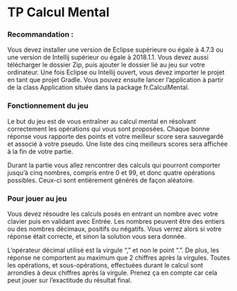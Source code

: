 
# TP Calcul Mental


### Recommandation :


Vous devez installer une version de Eclipse supérieure ou égale à 4.7.3 ou une version de Intellij supérieur ou égale à 2018.1.1.
Vous devez aussi télécharger le dossier Zip, puis ajouter le dossier lié au jeu sur votre ordinateur.
Une fois Eclipse ou Intellij ouvert, vous devez importer le projet en tant que projet Gradle. Vous pouvez ensuite lancer l’application à partir de la class Application située dans la package fr.CalculMental.


### Fonctionnement du jeu 

Le but du jeu est de vous entraîner au calcul mental en résolvant correctement les opérations qui vous sont proposées. Chaque bonne réponse vous rapporte des points et votre meilleur score sera sauvegardé et associé à votre pseudo.
Une liste des cinq meilleurs scores sera affichée à la fin de votre partie.

Durant la partie vous allez rencontrer des calculs qui pourront comporter jusqu’à cinq nombres, compris entre 0 et 99,  et donc quatre opérations possibles. Ceux-ci sont entièrement générés de façon aléatoire. 

### Pour jouer au jeu

Vous devez résoudre les calculs posés en entrant un nombre avec votre clavier puis en validant avec Entrée. Les nombres peuvent être des entiers ou des nombres décimaux, positifs ou négatifs. Vous verrez alors si votre réponse était correcte, et sinon la solution vous sera donnée.

L’opérateur décimal utilisé est la virgule “,” et non le point “.”. De plus, les réponse ne comportent au maximum que 2 chiffres après la virgules.
Toutes les opérations, et sous-opérations, effectuées durant le calcul sont arrondies à deux chiffres après la virgule. Prenez ça en compte car cela peut jouer sur l’exactitude du résultat final.
